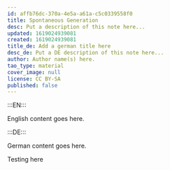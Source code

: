 ```yaml
---
id: affb76dc-370a-4e5a-a61a-c5c0339558f0
title: Spontaneous Generation
desc: Put a description of this note here...
updated: 1619024939081
created: 1619024939081
title_de: Add a german title here
desc_de: Put a DE description of this note here...
author: Author name(s) here.
tao_type: material
cover_image: null
license: CC BY-SA
published: false
---
```


:::EN:::

English content goes here.

:::DE:::

German content goes here.

Testing here
